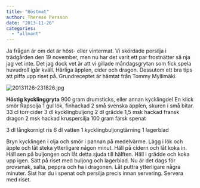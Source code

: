 ```yaml
---
title: "Höstmat"
author: Therese Persson
date: "2013-11-26"
categories: 
  - "allmant"
---
```


Ja frågan är om det är höst- eller vintermat. Vi skördade persilja i trädgården den 19 november, men nu har det varit ett par frostnätter så nja jag vet inte. Det jag dock vet är att vi gillade måndagsgrytan som fick spela huvudroll igår kväll. Härliga äpplen, cider och dragon. Dessutom ett bra tips att piffa upp riset på. Grundreceptet är hämtat från Tommy Myllimäki.  
  
![20131126-231826.jpg](/static/img/20131126-231826.jpg)

**Höstig kycklinggryta** 900 gram drumsticks, eller annan kycklingdel En klick smör Rapsolja 1 gul lök, finhackad 2 små svenska äpplen, skuren i små bitar. 33 cl torr cider 3 dl kycklingbuljong 2 dl grädde 1,5 msk hackad fransk dragon 2 msk hackad kruspersilja 100 gram färsk spenat

3 dl långkornigt ris 6 dl vatten 1 kycklingbuljongtärning 1 lagerblad

Bryn kycklingen i olja och smör i pannan på medelvärme. Lägg i lök och äpple och låt steka ytterligare någon minut. Häll på cidern och låt koka in. Häll sen på buljongen och låt detta sjuda till hälften. Häll i grädde och koka upp igen. Sätt på riset med buljong och lagerblad. Nu är det dags för provsmak, salta, peppra och ha i dragonen. Låt puttra ytterligare några minuter. Sist har du i spenat och persilja precis innan servering. Servera med riset.
